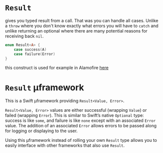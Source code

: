 # `Result`

gives you typed result from a call. That was you can handle all cases. Unlike a
`throw` where you don't know exactly what errors you will have to `catch` and
unlike returning an optional where there are many potential reasons for
receiving back `nil`.

```swift
enum Result<A> {
    case success(A)
    case failure(Error)
}
```


this construct is used for example in Alamofire [here](https://github.com/Alamofire/Alamofire/blob/6d9b4885fbd7837861c5216d2ae4a1131e599f30/Source/Result.swift#L34)

# `Result` µframework

This is a Swift µframework providing `Result<Value, Error>`.

`Result<Value, Error>` values are either successful (wrapping `Value`) or failed
(wrapping `Error`). This is similar to Swift’s native `Optional` type: success is
like `some`, and failure is like `none` except with an associated `Error` value. The
addition of an associated `Error` allows errors to be passed along for logging or
displaying to the user.

Using this µframework instead of rolling your own `Result` type allows you to
easily interface with other frameworks that also use `Result`.
